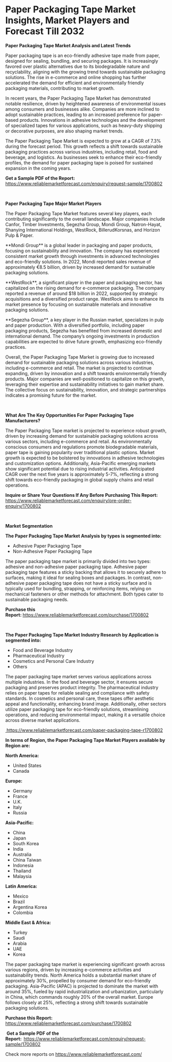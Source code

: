 <p><h1>Paper Packaging Tape Market Insights, Market Players and Forecast Till 2032</h1></p><p><strong>Paper Packaging Tape Market Analysis and Latest Trends</strong></p>
<p><p>Paper packaging tape is an eco-friendly adhesive tape made from paper, designed for sealing, bundling, and securing packages. It is increasingly favored over plastic alternatives due to its biodegradable nature and recyclability, aligning with the growing trend towards sustainable packaging solutions. The rise in e-commerce and online shopping has further accelerated the demand for efficient and environmentally friendly packaging materials, contributing to market growth.</p><p>In recent years, the Paper Packaging Tape Market has demonstrated notable resilience, driven by heightened awareness of environmental issues among consumers and businesses alike. Companies are more inclined to adopt sustainable practices, leading to an increased preference for paper-based products. Innovations in adhesive technologies and the development of specialized tapes for various applications, such as heavy-duty shipping or decorative purposes, are also shaping market trends.</p><p>The Paper Packaging Tape Market is expected to grow at a CAGR of 7.3% during the forecast period. This growth reflects a shift towards sustainable packaging practices across various industries, including retail, food and beverage, and logistics. As businesses seek to enhance their eco-friendly profiles, the demand for paper packaging tape is poised for sustained expansion in the coming years.</p></p>
<p><strong>Get a Sample PDF of the Report:&nbsp;</strong> <a href="https://www.reliablemarketforecast.com/enquiry/request-sample/1700802?utm_campaign=2015&utm_medium=2&utm_source=Github&utm_content=ia&utm_term=09012025&utm_id=paper-packaging-tape">https://www.reliablemarketforecast.com/enquiry/request-sample/1700802</a></p>
<p>&nbsp;</p>
<p><strong>Paper Packaging Tape Major Market Players</strong></p>
<p><p>The Paper Packaging Tape Market features several key players, each contributing significantly to the overall landscape. Major companies include Canfor, Timber Investments, Segezha Group, Mondi Group, Natron-Hayat, Shanying International Holdings, WestRock, BillerudKorsnas, and Horizon Pulp & Paper.</p><p>**Mondi Group** is a global leader in packaging and paper products, focusing on sustainability and innovation. The company has experienced consistent market growth through investments in advanced technologies and eco-friendly solutions. In 2022, Mondi reported sales revenue of approximately €8.5 billion, driven by increased demand for sustainable packaging solutions.</p><p>**WestRock**, a significant player in the paper and packaging sector, has capitalized on the rising demand for e-commerce packaging. The company reported a revenue of around $18 billion in 2022, supported by strategic acquisitions and a diversified product range. WestRock aims to enhance its market presence by focusing on sustainable materials and innovative packaging solutions.</p><p>**Segezha Group**, a key player in the Russian market, specializes in pulp and paper production. With a diversified portfolio, including paper packaging products, Segezha has benefited from increased domestic and international demand. The company’s ongoing investments in production capabilities are expected to drive future growth, emphasizing eco-friendly practices.</p><p>Overall, the Paper Packaging Tape Market is growing due to increased demand for sustainable packaging solutions across various industries, including e-commerce and retail. The market is projected to continue expanding, driven by innovation and a shift towards environmentally friendly products. Major companies are well-positioned to capitalize on this growth, leveraging their expertise and sustainability initiatives to gain market share. The collective focus on sustainability, innovation, and strategic partnerships indicates a promising future for the market.</p></p>
<p>&nbsp;</p>
<p><strong>What Are The Key Opportunities For Paper Packaging Tape Manufacturers?</strong></p>
<p><p>The Paper Packaging Tape market is projected to experience robust growth, driven by increasing demand for sustainable packaging solutions across various sectors, including e-commerce and retail. As environmentally conscious consumers and regulations promote biodegradable materials, paper tape is gaining popularity over traditional plastic options. Market growth is expected to be bolstered by innovations in adhesive technologies and customization options. Additionally, Asia-Pacific emerging markets show significant potential due to rising industrial activities. Anticipated CAGR over the next five years is approximately 5-7%, reflecting a strong shift towards eco-friendly packaging in global supply chains and retail operations.</p></p>
<p><strong>Inquire or Share Your Questions If Any Before Purchasing This Report:</strong> <a href="https://www.reliablemarketforecast.com/enquiry/pre-order-enquiry/1700802?utm_campaign=2015&utm_medium=2&utm_source=Github&utm_content=ia&utm_term=09012025&utm_id=paper-packaging-tape">https://www.reliablemarketforecast.com/enquiry/pre-order-enquiry/1700802</a></p>
<p>&nbsp;</p>
<p><strong>Market Segmentation</strong></p>
<p><strong>The Paper Packaging Tape Market Analysis by types is segmented into:</strong></p>
<p><ul><li>Adhesive Paper Packaging Tape</li><li>Non-Adhesive Paper Packaging Tape</li></ul></p>
<p><p>The paper packaging tape market is primarily divided into two types: adhesive and non-adhesive paper packaging tape. Adhesive paper packaging tape features a sticky backing that allows it to securely adhere to surfaces, making it ideal for sealing boxes and packages. In contrast, non-adhesive paper packaging tape does not have a sticky surface and is typically used for bundling, strapping, or reinforcing items, relying on mechanical fasteners or other methods for attachment. Both types cater to sustainable packaging needs.</p></p>
<p><strong>Purchase this Report:&nbsp;</strong><a href="https://www.reliablemarketforecast.com/purchase/1700802?utm_campaign=2015&utm_medium=2&utm_source=Github&utm_content=ia&utm_term=09012025&utm_id=paper-packaging-tape">https://www.reliablemarketforecast.com/purchase/1700802</a></p>
<p>&nbsp;</p>
<p><strong>The Paper Packaging Tape Market Industry Research by Application is segmented into:</strong></p>
<p><ul><li>Food and Beverage Industry</li><li>Pharmaceutical Industry</li><li>Cosmetics and Personal Care Industry</li><li>Others</li></ul></p>
<p><p>The paper packaging tape market serves various applications across multiple industries. In the food and beverage sector, it ensures secure packaging and preserves product integrity. The pharmaceutical industry relies on paper tapes for reliable sealing and compliance with safety standards. In cosmetics and personal care, these tapes offer aesthetic appeal and functionality, enhancing brand image. Additionally, other sectors utilize paper packaging tape for eco-friendly solutions, streamlining operations, and reducing environmental impact, making it a versatile choice across diverse market applications.</p></p>
<p><a href="https://www.reliablemarketforecast.com/paper-packaging-tape-r1700802?utm_campaign=2015&utm_medium=2&utm_source=Github&utm_content=ia&utm_term=09012025&utm_id=paper-packaging-tape">&nbsp;https://www.reliablemarketforecast.com/paper-packaging-tape-r1700802</a></p>
<p><strong>In terms of Region, the Paper Packaging Tape Market Players available by Region are:</strong></p>
<p>
    <p> <strong> North America: </strong>
        <ul>
            <li>United States</li>
            <li>Canada</li>
        </ul>
        </p> 
    <p> <strong> Europe: </strong>
        <ul>
            <li>Germany</li>
            <li>France</li>
            <li>U.K.</li>
            <li>Italy</li>
            <li>Russia</li>
        </ul>
        </p> 
    <p> <strong> Asia-Pacific: </strong>
        <ul>
            <li>China</li>
            <li>Japan</li>
            <li>South Korea</li>
            <li>India</li>
            <li>Australia</li>
            <li>China Taiwan</li>
            <li>Indonesia</li>
            <li>Thailand</li>
            <li>Malaysia</li>
        </ul>
        </p> 
    <p> <strong> Latin America: </strong>
        <ul>
            <li>Mexico</li>
            <li>Brazil</li>
            <li>Argentina Korea</li>
            <li>Colombia</li>
        </ul>
        </p> 
    <p> <strong> Middle East & Africa: </strong>
        <ul>
            <li>Turkey</li>
            <li>Saudi</li>
            <li>Arabia</li>
            <li>UAE</li>
            <li>Korea</li>
        </ul>
    </p>
    </p>
<p><p>The paper packaging tape market is experiencing significant growth across various regions, driven by increasing e-commerce activities and sustainability trends. North America holds a substantial market share of approximately 30%, propelled by consumer demand for eco-friendly packaging. Asia-Pacific (APAC) is projected to dominate the market with around 35%, fueled by rapid industrialization and urbanization, particularly in China, which commands roughly 20% of the overall market. Europe follows closely at 25%, reflecting a strong shift towards sustainable packaging solutions.</p></p>
<p><strong>Purchase this Report: </strong><a href="https://www.reliablemarketforecast.com/purchase/1700802?utm_campaign=2015&utm_medium=2&utm_source=Github&utm_content=ia&utm_term=09012025&utm_id=paper-packaging-tape">https://www.reliablemarketforecast.com/purchase/1700802</a></p>
<p>&nbsp;<strong>Get a Sample PDF of the Report:&nbsp;&nbsp;</strong><a href="https://www.reliablemarketforecast.com/enquiry/request-sample/1700802?utm_campaign=2015&utm_medium=2&utm_source=Github&utm_content=ia&utm_term=09012025&utm_id=paper-packaging-tape">https://www.reliablemarketforecast.com/enquiry/request-sample/1700802</a></p>
<p><strong></strong></p>
<p>Check more reports on <a href="https://www.reliablemarketforecast.com/?utm_campaign=2015&utm_medium=2&utm_source=Github&utm_content=ia&utm_term=09012025&utm_id=paper-packaging-tape">https://www.reliablemarketforecast.com/</a></p>